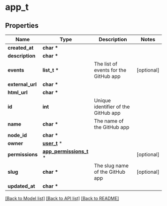 # app_t

## Properties
Name | Type | Description | Notes
------------ | ------------- | ------------- | -------------
**created_at** | **char \*** |  | 
**description** | **char \*** |  | 
**events** | **list_t \*** | The list of events for the GitHub app | [optional] 
**external_url** | **char \*** |  | 
**html_url** | **char \*** |  | 
**id** | **int** | Unique identifier of the GitHub app | 
**name** | **char \*** | The name of the GitHub app | 
**node_id** | **char \*** |  | 
**owner** | [**user_t**](user.md) \* |  | 
**permissions** | [**app_permissions_t**](app_permissions.md) \* |  | [optional] 
**slug** | **char \*** | The slug name of the GitHub app | [optional] 
**updated_at** | **char \*** |  | 

[[Back to Model list]](../README.md#documentation-for-models) [[Back to API list]](../README.md#documentation-for-api-endpoints) [[Back to README]](../README.md)


